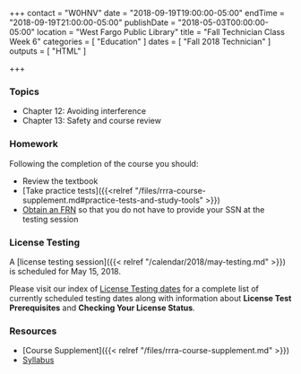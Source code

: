 +++
contact = "W0HNV"
date = "2018-09-19T19:00:00-05:00"
endTime = "2018-09-19T21:00:00-05:00"
publishDate = "2018-05-03T00:00:00-05:00"
location = "West Fargo Public Library"
title = "Fall Technician Class Week 6"
categories = [ "Education" ]
dates = [ "Fall 2018 Technician" ]
outputs = [ "HTML" ]

+++
### Topics

* Chapter 12: Avoiding interference
* Chapter 13: Safety and course review

### Homework

Following the completion of the course you should:

* Review the textbook
* [Take practice tests]({{<relref "/files/rrra-course-supplement.md#practice-tests-and-study-tools" >}})
* [Obtain an FRN](http://wireless.fcc.gov/uls/index.htm?job=about_getting_started) so that you do not have to provide your SSN at the testing session

### License Testing

A [license testing session]({{< relref "/calendar/2018/may-testing.md" >}})
is scheduled for May 15, 2018.

Please visit our index of [License Testing dates](/dates/license-testing/)
for a complete list of currently scheduled testing dates along with
information about **License Test Prerequisites** and **Checking Your License
Status**.

### Resources

* [Course Supplement]({{< relref "/files/rrra-course-supplement.md" >}})
* [Syllabus](/s/2xabO1oD5mbpVRh)
